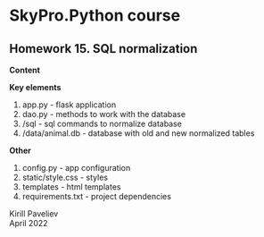 # SkyPro.Python course
## Homework 15. SQL normalization

**Content**

**Key elements**
1. app.py - flask application
2. dao.py - methods to work with the database
3. /sql - sql commands to normalize database
4. /data/animal.db - database with old and new normalized tables

**Other**
1. config.py - app configuration
2. static/style.css - styles
3. templates - html templates
4. requirements.txt - project dependencies

Kirill Paveliev\
April 2022